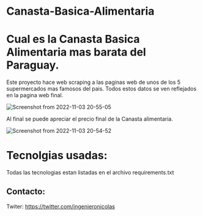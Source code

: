 # Canasta-Basica-Alimentaria
# Cual es la Canasta Basica Alimentaria mas barata del Paraguay.
Este proyecto hace web scraping a las paginas web de unos de los 5 supermercados mas famosos del pais.
Todos estos datos se ven reflejados en la pagina web final.

![Screenshot from 2022-11-03 20-55-05](https://user-images.githubusercontent.com/65906810/199857022-022d637a-7d08-488e-b693-4b637ec7b49b.png)

Al final se puede apreciar el precio final de la Canasta alimentaria.

![Screenshot from 2022-11-03 20-54-52](https://user-images.githubusercontent.com/65906810/199857076-a98810d3-e92e-441a-91b0-b14165bf6094.png)



# Tecnolgias usadas:
Todas las tecnologias estan listadas en el archivo requirements.txt

## Contacto: 
Twiter: https://twitter.com/ingenieronicolas
